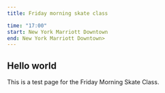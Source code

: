 ```yaml
---
title: Friday morning skate class

time: "17:00"
start: New York Marriott Downtown
end: New York Marriott Downtown>
---
```


## Hello world

This is a test page for the Friday Morning Skate Class.
